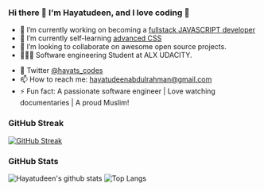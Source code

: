 ### Hi there 👋 I'm Hayatudeen, and I love coding 🥰

<!--
**religiousCoder/religiousCoder** is a ✨ _special_ ✨ repository because its `README.md` (this file) appears on your GitHub profile.

Here are some ideas to get you started:
-->

- 🔭 I’m currently working on becoming a [fullstack JAVASCRIPT developer]( https://github.com/HayatsCodes/UDACITY_FULLSTACK-JS)
- 🌱 I’m currently self-learning [advanced CSS]( https://github.com/HayatsCodes/fullstack_js)
- 👯 I’m looking to collaborate on awesome open source projects.
- 👨🏽‍🎓 Software engineering Student at ALX UDACITY.
<!-- 💬 Blog [hayats builds](religiouscoder.hashnode.dev) -->
- 💬 Twitter [@hayats_codes](https://twitter.com/hayats_codes)
- 📫 How to reach me: hayatudeenabdulrahman@gmail.com
- ⚡ Fun fact: A passionate software engineer | Love watching documentaries | A proud Muslim!

### GitHub Streak
[![GitHub Streak](https://streak-stats.demolab.com/?user=HayatsCodes&theme=merko)](https://git.io/streak-stats)

### GitHub Stats
![Hayatudeen's github stats](https://github-readme-stats.vercel.app/api?username=HayatsCodes&show_icons=true&theme=great-gatsby)
![Top Langs](https://github-readme-stats.vercel.app/api/top-langs/?username=HayatsCodes&theme=great-gatsby&layout=compact)


